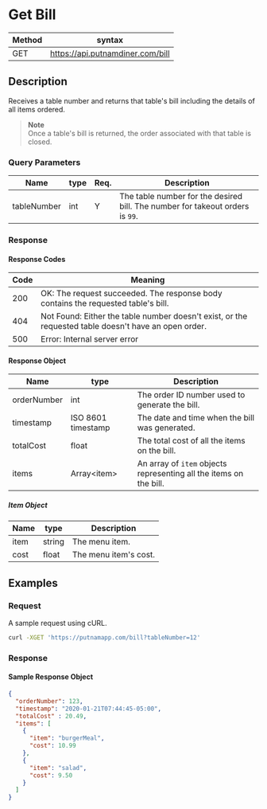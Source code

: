 # Get Bill

Method | syntax
----- | ----------
GET | https://api.putnamdiner.com/bill


## Description

Receives a table number and returns that table's bill including the details of all items ordered. 

> **Note**  
> Once a table's bill is returned, the order associated with that table is closed.

### Query Parameters

Name | type | Req. | Description
---- | ----- | ----- | --------------------
tableNumber | int | Y |  The table number for the desired bill. The number for takeout orders is `99`.

### Response

#### Response Codes

Code | Meaning
-----| -------
200  | OK: The request succeeded. The response body contains the requested table's bill.
404  | Not Found: Either the table number doesn't exist, or the requested table doesn't have an open order.
500  | Error: Internal server error

#### Response Object

Name | type | Description
-----| -----| -----------
orderNumber | int | The order ID number used to generate the bill.
timestamp | ISO 8601 timestamp | The date and time when the bill was generated.
totalCost | float | The total cost of all the items on the bill.
items | Array\<item\> | An array of `item` objects representing all the items on the bill.
   
##### Item Object

Name | type | Description
-----| -----| -----------
item | string | The menu item.
cost | float | The menu item's cost.


## Examples

### Request

A sample request using cURL.

```BASH
curl -XGET 'https://putnamapp.com/bill?tableNumber=12'
```


### Response

#### Sample Response Object

```JSON
{
  "orderNumber": 123,
  "timestamp": "2020-01-21T07:44:45-05:00",
  "totalCost" : 20.49,
  "items": [
    {
      "item": "burgerMeal",
      "cost": 10.99
    },
    {
      "item": "salad",
      "cost": 9.50
    }
  ]
}
```
